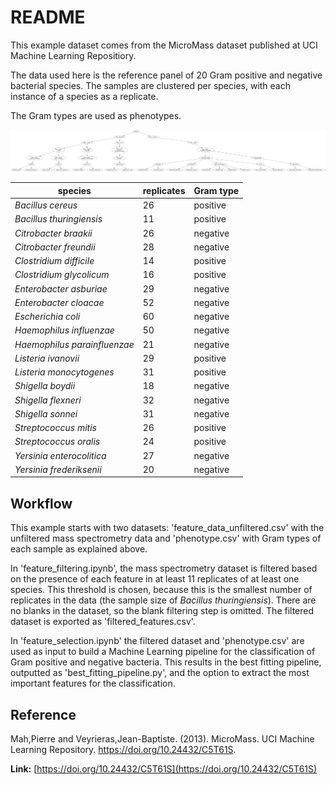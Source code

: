 # README

This example dataset comes from the MicroMass dataset published at UCI Machine Learning Repositiory. 

The data used here is the reference panel of 20 Gram positive and negative bacterial species. The samples are clustered per species, with each instance of a species as a replicate. 

The Gram types are used as phenotypes.

![taxonomy](./taxonomy.png)


| species                       | replicates | Gram type |
|-------------------------------|------------|-----------|
| *Bacillus cereus*             | 26         | positive  |
| *Bacillus thuringiensis*      | 11         | positive  |
| *Citrobacter braakii*         | 26         | negative  |
| *Citrobacter freundii*        | 28         | negative  |
| *Clostridium difficile*       | 14         | positive  |
| *Clostridium glycolicum*      | 16         | positive  |
| *Enterobacter asburiae*       | 29         | negative  |
| *Enterobacter cloacae*        | 52         | negative  |
| *Escherichia coli*            | 60         | negative  |
| *Haemophilus influenzae*      | 50         | negative  |
| *Haemophilus parainfluenzae*  | 21         | negative  |
| *Listeria ivanovii*           | 29         | positive  |
| *Listeria monocytogenes*      | 31         | positive  |
| *Shigella boydii*             | 18         | negative  |
| *Shigella flexneri*           | 32         | negative  |
| *Shigella sonnei*             | 31         | negative  |
| *Streptococcus mitis*         | 26         | positive  |
| *Streptococcus oralis*        | 24         | positive  |
| *Yersinia enterocolitica*     | 27         | negative  |
| *Yersinia frederiksenii*      | 20         | negative  |


## Workflow

This example starts with two datasets: 'feature_data_unfiltered.csv' with the unfiltered mass spectrometry data and 'phenotype.csv' with Gram types of each sample as explained above.

In 'feature_filtering.ipynb', the mass spectrometry dataset is filtered based on the presence of each feature in at least 11 replicates of at least one species. This threshold is chosen, because this is the smallest number of replicates in the data (the sample size of *Bacillus thuringiensis*). There are no blanks in the dataset, so the blank filtering step is omitted. The filtered dataset is exported as 'filtered_features.csv'.

In 'feature_selection.ipynb' the filtered dataset and 'phenotype.csv' are used as input to build a Machine Learning pipeline for the classification of Gram positive and negative bacteria. This results in the best fitting pipeline, outputted as 'best_fitting_pipeline.py', and the option to extract the most important features for the classification.

## Reference 

Mah,Pierre and Veyrieras,Jean-Baptiste. (2013). MicroMass. UCI Machine Learning Repository. https://doi.org/10.24432/C5T61S.


**Link:** [https://doi.org/10.24432/C5T61S](https://doi.org/10.24432/C5T61S)

